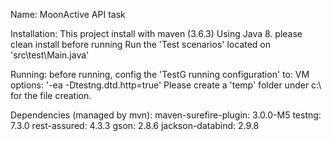 Name:
MoonActive API task

Installation:
This project install with maven (3.6.3)
Using Java 8.
please clean install  before running
Run the 'Test scenarios' located on 'src\test\Main.java' 

Running:
before running, config the 'TestG running configuration' to:
VM options: '-ea -Dtestng.dtd.http=true'
Please create a 'temp' folder under c:\ for the file creation.


Dependencies (managed by mvn):
maven-surefire-plugin: 3.0.0-M5
testng: 7.3.0
rest-assured: 4.3.3
gson: 2.8.6
jackson-databind: 2.9.8
 
